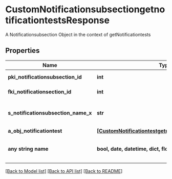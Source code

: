 # CustomNotificationsubsectiongetnotificationtestsResponse

A Notificationsubsection Object in the context of getNotificationtests

## Properties
Name | Type | Description | Notes
------------ | ------------- | ------------- | -------------
**pki_notificationsubsection_id** | **int** | The unique ID of the Notificationsubsection | 
**fki_notificationsection_id** | **int** | The unique ID of the Notificationsection | 
**s_notificationsubsection_name_x** | **str** | The name of the Notificationsubsection in the language of the requester | 
**a_obj_notificationtest** | [**[CustomNotificationtestgetnotificationtestsResponse]**](CustomNotificationtestgetnotificationtestsResponse.md) |  | 
**any string name** | **bool, date, datetime, dict, float, int, list, str, none_type** | any string name can be used but the value must be the correct type | [optional]

[[Back to Model list]](../README.md#documentation-for-models) [[Back to API list]](../README.md#documentation-for-api-endpoints) [[Back to README]](../README.md)


